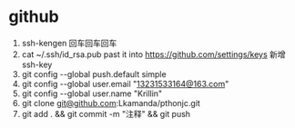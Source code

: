 # github

1. ssh-kengen 回车回车回车
1. cat ~/.ssh/id_rsa.pub past it into https://github.com/settings/keys 新增ssh-key
1. git config --global push.default simple
1. git config --global user.email "13231533164@163.com"
1. git config --global user.name "Krillin"
1. git clone git@github.com:Lkamanda/pthonjc.git
1. git add . && git commit -m "注释" && git push